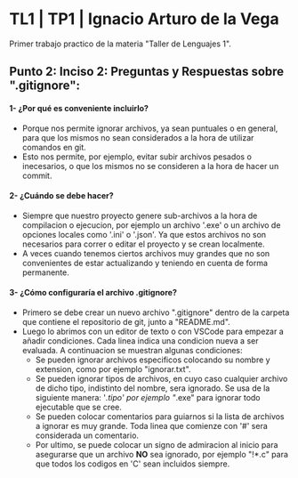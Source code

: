 # TL1 | TP1 | Ignacio Arturo de la Vega
Primer trabajo practico de la materia "Taller de Lenguajes 1".
## Punto 2: Inciso 2: Preguntas y Respuestas sobre ".gitignore":
#### 1- ¿Por qué es conveniente incluirlo?
- Porque nos permite ignorar archivos, ya sean puntuales o en general, para que los mismos no sean considerados a la hora de utilizar comandos en git.
- Esto nos permite, por ejemplo, evitar subir archivos pesados o inecesarios, o que los mismos no se consideren a la hora de hacer un commit.
#### 2- ¿Cuándo se debe hacer?
- Siempre que nuestro proyecto genere sub-archivos a la hora de compilacion o ejecucion, por ejemplo un archivo '.exe' o un archivo de opciones locales como '.ini' o '.json'. Ya que estos archivos no son necesarios para correr o editar el proyecto y se crean localmente.
- A veces cuando tenemos ciertos archivos muy grandes que no son convenientes de estar actualizando y teniendo en cuenta de forma permanente.
#### 3- ¿Cómo configuraría el archivo .gitignore?
- Primero se debe crear un nuevo archivo ".gitignore" dentro de la carpeta que contiene el repositorio de git, junto a "README.md".
- Luego lo abrimos con un editor de texto o con VSCode para empezar a añadir condiciones. Cada linea indica una condicion nueva a ser evaluada. A continuacion se muestran algunas condiciones:
    * Se pueden ignorar archivos especificos colocando su nombre y extension, como por ejemplo "ignorar.txt".
    * Se pueden ignorar tipos de archivos, en cuyo caso cualquier archivo de dicho tipo, indistinto del nombre, sera ignorado. Se usa de la siguiente manera: '*.tipo' por ejemplo "*.exe" para ignorar todo ejecutable que se cree.
    * Se pueden colocar comentarios para guiarnos si la lista de archivos a ignorar es muy grande. Toda linea que comienze con '#' sera considerada un comentario.
    * Por ultimo, se puede colocar un signo de admiracion al inicio para asegurarse que un archivo **NO** sea ignorado, por ejemplo "!*.c" para que todos los codigos en 'C' sean incluidos siempre.